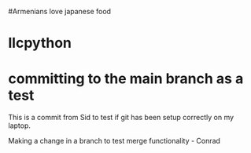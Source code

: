 #Armenians love japanese food
# llcpython
# committing to the main branch as a test

This is a commit from Sid to test if git has been setup correctly on my laptop.

Making a change in a branch to test merge functionality - Conrad
